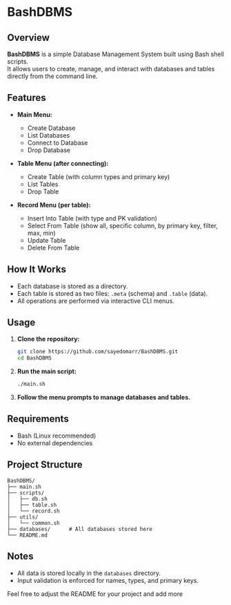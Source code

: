 # BashDBMS

## Overview

**BashDBMS** is a simple Database Management System built using Bash shell scripts.  
It allows users to create, manage, and interact with databases and tables directly from the command line.

## Features

- **Main Menu:**
  - Create Database
  - List Databases
  - Connect to Database
  - Drop Database

- **Table Menu (after connecting):**
  - Create Table (with column types and primary key)
  - List Tables
  - Drop Table

- **Record Menu (per table):**
  - Insert Into Table (with type and PK validation)
  - Select From Table (show all, specific column, by primary key, filter, max, min)
  - Update Table
  - Delete From Table

## How It Works

- Each database is stored as a directory.
- Each table is stored as two files: `.meta` (schema) and `.table` (data).
- All operations are performed via interactive CLI menus.

## Usage

1. **Clone the repository:**
   ```bash
   git clone https://github.com/sayedomarr/BashDBMS.git
   cd BashDBMS
   ```

2. **Run the main script:**
   ```bash
   ./main.sh
   ```

3. **Follow the menu prompts to manage databases and tables.**

## Requirements

- Bash (Linux recommended)
- No external dependencies

## Project Structure

```
BashDBMS/
├── main.sh
├── scripts/
│   ├── db.sh
│   ├── table.sh
│   └── record.sh
├── utils/
│   └── common.sh
├── databases/      # All databases stored here
└── README.md
```

## Notes

- All data is stored locally in the `databases` directory.
- Input validation is enforced for names, types, and primary keys.







Feel free to adjust the README for your project and add more

